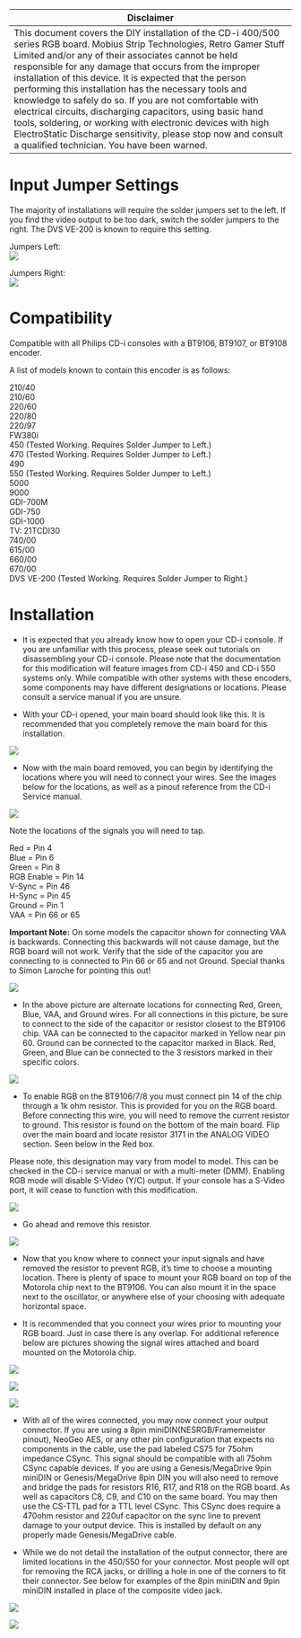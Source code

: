 | Disclaimer |
|------------|
| This document covers the DIY installation of the CD-i 400/500 series RGB board. Mobius Strip Technologies, Retro Gamer Stuff Limited and/or any of their associates cannot be held responsible for any damage that occurs from the improper installation of this device. It is expected that the person performing this installation has the necessary tools and knowledge to safely do so. If you are not comfortable with electrical circuits, discharging capacitors, using basic hand tools, soldering, or working with electronic devices with high ElectroStatic Discharge sensitivity, please stop now and consult a qualified technician. You have been warned.|

# Input Jumper Settings

The majority of installations will require the solder jumpers set to the left. If you find the video output to be too dark, switch the solder jumpers to the right. The DVS VE-200 is known to require this setting.

Jumpers Left:  
![](images/jumpers_left.jpg)

Jumpers Right:  
![](images/jumpers_right.jpg)

# Compatibility
Compatible with all Philips CD-i consoles with a BT9106, BT9107, or BT9108 encoder.

A list of models known to contain this encoder is as follows:

210/40  
210/60  
220/60  
220/80  
220/97  
FW380i  
450 (Tested Working. Requires Solder Jumper to Left.)  
470 (Tested Working. Requires Solder Jumper to Left.)  
490  
550 (Tested Working. Requires Solder Jumper to Left.)  
5000  
9000  
GDI-700M  
GDI-750  
GDI-1000  
TV: 21TCDI30  
740/00  
615/00  
660/00  
670/00  
DVS VE-200 (Tested Working. Requires Solder Jumper to Right.)  

# Installation

* It is expected that you already know how to open your CD-i console. If you are unfamiliar with this process, please seek out tutorials on disassembling your CD-i console. Please note that the documentation for this modification will feature images from CD-i 450 and CD-i 550 systems only. While compatible with other systems with these encoders, some components may have different designations or locations. Please consult a service manual if you are unsure.

* With your CD-i opened, your main board should look like this. It is recommended that you completely remove the main board for this installation.

![](images/CDiTopLoader-scaled.jpg)

* Now with the main board removed, you can begin by identifying the locations where you will need to connect your wires. See the images below for the locations, as well as a pinout reference from the CD-i Service manual.

![](images/BT9106-Pins.jpg)

Note the locations of the signals you will need to tap.

Red = Pin 4  
Blue = Pin 6  
Green = Pin 8  
RGB Enable = Pin 14  
V-Sync = Pin 46  
H-Sync = Pin 45  
Ground = Pin 1  
VAA = Pin 66 or 65

**Important Note:** On some models the capacitor shown for connecting VAA is backwards. Connecting this backwards will not cause damage, but the RGB board will not work. Verify that the side of the capacitor you are connecting to is connected to Pin 66 or 65 and not Ground. Special thanks to Simon Laroche for pointing this out!

![](images/CDiTopLoader-zoom.jpg)

* In the above picture are alternate locations for connecting Red, Green, Blue, VAA, and Ground wires. For all connections in this picture, be sure to connect to the side of the capacitor or resistor closest to the BT9106 chip. VAA can be connected to the capacitor marked in Yellow near pin 60. Ground can be connected to the capacitor marked in Black. Red, Green, and Blue can be connected to the 3 resistors marked in their specific colors.

![](images/bt-encoder-pins.jpg)

* To enable RGB on the BT9106/7/8 you must connect pin 14 of the chip through a 1k ohm resistor. This is provided for you on the RGB board. Before connecting this wire, you will need to remove the current resistor to ground. This resistor is found on the bottom of the main board. Flip over the main board and locate resistor 3171 in the ANALOG VIDEO section. Seen below in the Red box.

Please note, this designation may vary from model to model. This can be checked in the CD-i service manual or with a multi-meter (DMM). Enabling RGB mode will disable S-Video (Y/C) output. If your console has a S-Video port, it will cease to function with this modification.

![](images/RGB-Enable-450-scaled.jpg)

* Go ahead and remove this resistor.

![](images/Removed-450-scaled.jpg)

* Now that you know where to connect your input signals and have removed the resistor to prevent RGB, it’s time to choose a mounting location. There is plenty of space to mount your RGB board on top of the Motorola chip next to the BT9106. You can also mount it in the space next to the oscillator, or anywhere else of your choosing with adequate horizontal space.

* It is recommended that you connect your wires prior to mounting your RGB board. Just in case there is any overlap. For additional reference below are pictures showing the signal wires attached and board mounted on the Motorola chip.

![](images/RGB-Connect-450-scaled.jpg)

![](images/Sync-Connect-450-scaled.jpg)

![](images/Connected-450-scaled.jpg)

* With all of the wires connected, you may now connect your output connector. If you are using a 8pin miniDIN(NESRGB/Framemeister pinout), NeoGeo AES, or any other pin configuration that expects no components in the cable, use the pad labeled CS75 for 75ohm impedance CSync. This signal should be compatible with all 75ohm CSync capable devices. If you are using a Genesis/MegaDrive 9pin miniDIN or Genesis/MegaDrive 8pin DIN you will also need to remove and bridge the pads for resistors R16, R17, and R18 on the RGB board. As well as capacitors C8, C9, and C10 on the same board. You may then use the CS-TTL pad for a TTL level CSync. This CSync does require a 470ohm resistor and 220uf capacitor on the sync line to prevent damage to your output device. This is installed by default on any properly made Genesis/MegaDrive cable.

* While we do not detail the installation of the output connector, there are limited locations in the 450/550 for your connector. Most people will opt for removing the RCA jacks, or drilling a hole in one of the corners to fit their connector. See below for examples of the 8pin miniDIN and 9pin miniDIN installed in place of the composite video jack.

![](images/minidin9.jpg)

![](images/9pin-scaled.jpg)
